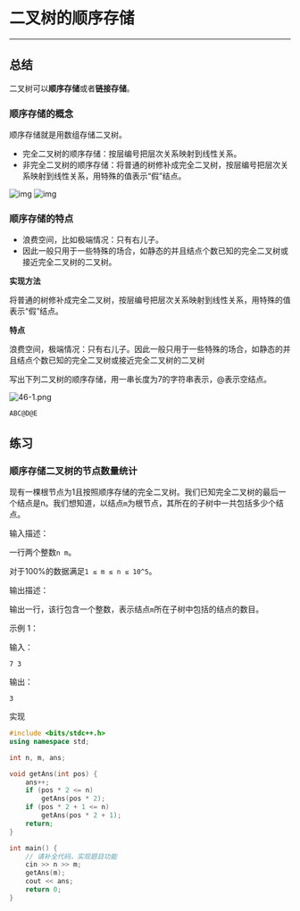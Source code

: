 # 二叉树的顺序存储

---

## 总结

二叉树可以**顺序存储**或者**链接存储**。

### 顺序存储的概念

顺序存储就是用数组存储二叉树。

- 完全二叉树的顺序存储：按层编号把层次关系映射到线性关系。
- 非完全二叉树的顺序存储：将普通的树修补成完全二叉树，按层编号把层次关系映射到线性关系，用特殊的值表示“假”结点。

![img](https://staticcdn.boyuai.com/user-assets/396/sC39dTRVSyhxeHqjnXbztr/5.jpg!jpg) ![img](https://staticcdn.boyuai.com/user-assets/396/HTPa5JHyBJPkE2WGFEWNJy/6.jpg!jpg)

### 顺序存储的特点

- 浪费空间，比如极端情况：只有右儿子。
- 因此一般只用于一些特殊的场合，如静态的并且结点个数已知的完全二叉树或接近完全二叉树的二叉树。



**实现方法**

将普通的树修补成完全二叉树，按层编号把层次关系映射到线性关系，用特殊的值表示“假”结点。

**特点**

浪费空间，极端情况：只有右儿子。因此一般只用于一些特殊的场合，如静态的并且结点个数已知的完全二叉树或接近完全二叉树的二叉树



写出下列二叉树的顺序存储，用一串长度为7的字符串表示，@表示空结点。

![46-1.png](https://staticcdn.boyuai.com/materials/2021/04/11/aa8t_XDudMv1CU3um1Ela.png!png)

```
ABC@D@E
```





## 练习

### 顺序存储二叉树的节点数量统计

现有一棵根节点为1且按照顺序存储的完全二叉树。我们已知完全二叉树的最后一个结点是n。我们想知道，以结点`m`为根节点，其所在的子树中一共包括多少个结点。

输入描述：

一行两个整数`n m`。

对于100%的数据满足`1 ≤ m ≤ n ≤ 10^5`。

输出描述：

输出一行，该行包含一个整数，表示结点`m`所在子树中包括的结点的数目。

示例 1：

输入：

```
7 3
```

输出：

```
3
```

实现

```cpp
#include <bits/stdc++.h>
using namespace std; 

int n, m, ans;

void getAns(int pos) {
    ans++;
    if (pos * 2 <= n)
        getAns(pos * 2);
    if (pos * 2 + 1 <= n)
        getAns(pos * 2 + 1);
    return;
}

int main() {
    // 请补全代码，实现题目功能
    cin >> n >> m;
    getAns(m);
    cout << ans;
    return 0;
}
```

